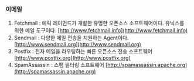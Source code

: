 ### 이메일

1. Fetchmail : 에릭 레이먼드가 개발한 유명한 오픈소스 소프트웨어이다. 유닉스를 위한 메일 도구이다. [http://www.fetchmail.info](http://www.fetchmail.info)
2. Sendmail : 다양한 메일 전송을 지원하는 Agent이다. [http://www.sendmail.org](http://www.sendmail.org)
3. Postfix : 전자 메일을 라우팅하는 빠른 오픈소스 전송 소프트웨어 [http://www.postfix.org](http://www.postfix.org)
4. SpamAssassin : 스팸 필터링 소프트웨어 [http://spamassassin.apache.org](http://spamassassin.apache.org)



